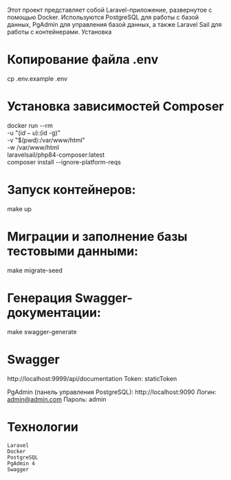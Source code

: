 Этот проект представляет собой Laravel-приложение, развернутое с помощью Docker. Используются PostgreSQL для работы с базой данных, PgAdmin для управления базой данных, а также Laravel Sail для работы с контейнерами.
Установка

# Копирование файла .env

cp .env.example .env

# Установка зависимостей Composer

docker run --rm \
    -u "$(id -u):$(id -g)" \
    -v "$(pwd):/var/www/html" \
    -w /var/www/html \
    laravelsail/php84-composer:latest \
    composer install --ignore-platform-reqs

# Запуск контейнеров:

make up

# Миграции и заполнение базы тестовыми данными:

make migrate-seed

# Генерация Swagger-документации:

make swagger-generate

# Swagger
 http://localhost:9999/api/documentation
 Token: staticToken

PgAdmin (панель управления PostgreSQL):
    http://localhost:9090
    Логин: admin@admin.com
    Пароль: admin

# Технологии

    Laravel
    Docker
    PostgreSQL
    PgAdmin 4
    Swagger